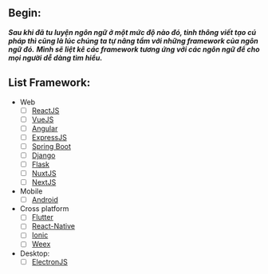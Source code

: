 ## Begin:

**_Sau khi đã tu luyện ngôn ngữ ở một mức độ nào đó, tinh thông viết tạo cú pháp thì cũng là lúc chúng ta tự nâng tầm với những framework của ngôn ngữ đó._**
**_Mình sẽ liệt kê các framework tương ứng với các ngôn ngữ để cho mọi người dễ dàng tìm hiểu._**

## List Framework:

- Web
  - [ ] [ReactJS](/frameworks/react/React.md)
  - [ ] [VueJS](/frameworks/vue/vue.md)
  - [ ] [Angular](/frameworks/angular/angular.md)
  - [ ] [ExpressJS](/frameworks/express/express.md)
  - [ ] [Spring Boot](/frameworks/spring/spring.md)
  - [ ] [Django](/frameworks/django/django.md)
  - [ ] [Flask](/frameworks/flask/flask.md)
  - [ ] [NuxtJS](/frameworks/nuxt/nuxt.md)
  - [ ] [NextJS](/frameworks/next/next.md)
- Mobile
  - [ ] [Android](/frameworks/android/android.md)
- Cross platform
  - [ ] [Flutter](/frameworks/flutter/flutter.md)
  - [ ] [React-Native](/frameworks/rn/rn.md)
  - [ ] [Ionic](/frameworks/ionic/ionic.md)
  - [ ] [Weex](/frameworks/weex/weex.md)
- Desktop:
  - [ ] [ElectronJS](/frameworks/electron/electron.md)
